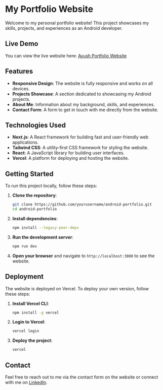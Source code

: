 # My Portfolio Website

Welcome to my personal portfolio website! This project showcases my skills, projects, and experiences as an Android developer.

## Live Demo

You can view the live website here: [Ayush Portfolio Website](https://ayush-portfolio-website.vercel.app/)

## Features

- **Responsive Design**: The website is fully responsive and works on all devices.
- **Projects Showcase**: A section dedicated to showcasing my Android projects.
- **About Me**: Information about my background, skills, and experiences.
- **Contact Form**: A form to get in touch with me directly from the website.

## Technologies Used

- **Next.js**: A React framework for building fast and user-friendly web applications.
- **Tailwind CSS**: A utility-first CSS framework for styling the website.
- **React**: A JavaScript library for building user interfaces.
- **Vercel**: A platform for deploying and hosting the website.

## Getting Started

To run this project locally, follow these steps:

1. **Clone the repository**:
    ```sh
    git clone https://github.com/yourusername/android-portfolio.git
    cd android-portfolio
    ```

2. **Install dependencies**:
    ```sh
    npm install --legacy-peer-deps
    ```

3. **Run the development server**:
    ```sh
    npm run dev
    ```

4. **Open your browser** and navigate to `http://localhost:3000` to see the website.

## Deployment

The website is deployed on Vercel. To deploy your own version, follow these steps:

1. **Install Vercel CLI**:
    ```sh
    npm install -g vercel
    ```

2. **Login to Vercel**:
    ```sh
    vercel login
    ```

3. **Deploy the project**:
    ```sh
    vercel
    ```

## Contact

Feel free to reach out to me via the contact form on the website or connect with me on [LinkedIn](https://www.linkedin.com/in/ayush-singh2009/).
